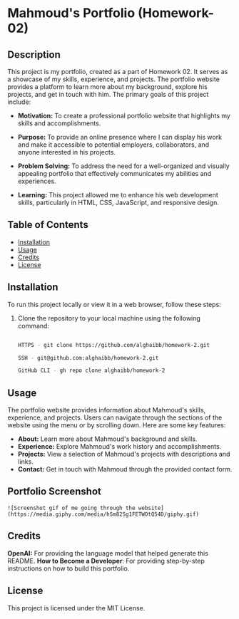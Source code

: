 # Mahmoud's Portfolio (Homework-02)

## Description

This project is my portfolio, created as a part of Homework 02. It serves as a showcase of my skills, experience, and projects. The portfolio website provides a platform to learn more about my background, explore his projects, and get in touch with him. The primary goals of this project include:

- **Motivation:** To create a professional portfolio website that highlights my skills and accomplishments.

- **Purpose:** To provide an online presence where I can display his work and make it accessible to potential employers, collaborators, and anyone interested in his projects.

- **Problem Solving:** To address the need for a well-organized and visually appealing portfolio that effectively communicates my abilities and experiences.

- **Learning:** This project allowed me to enhance his web development skills, particularly in HTML, CSS, JavaScript, and responsive design.

## Table of Contents

- [Installation](#installation)
- [Usage](#usage)
- [Credits](#credits)
- [License](#license)

## Installation

To run this project locally or view it in a web browser, follow these steps:

1. Clone the repository to your local machine using the following command:

   ```bash
   
   HTTPS - git clone https://github.com/alghaibb/homework-2.git
   
   SSH - git@github.com:alghaibb/homework-2.git

   GitHub CLI - gh repo clone alghaibb/homework-2

## Usage

The portfolio website provides information about Mahmoud's skills, experience, and projects. Users can navigate through the sections of the website using the menu or by scrolling down. Here are some key features:

- **About:** Learn more about Mahmoud's background and skills.
- **Experience:** Explore Mahmoud's work history and accomplishments.
- **Projects:** View a selection of Mahmoud's projects with descriptions and links.
- **Contact:** Get in touch with Mahmoud through the provided contact form.


## Portfolio Screenshot

    ![Screenshot gif of me going through the website](https://media.giphy.com/media/hSm82Sg1FETWOtQ54D/giphy.gif)

## Credits

**OpenAI:** For providing the language model that helped generate this README.
**How to Become a Developer**: For providing step-by-step instructions on how to build this portfolio.

## License

This project is licensed under the MIT License.
